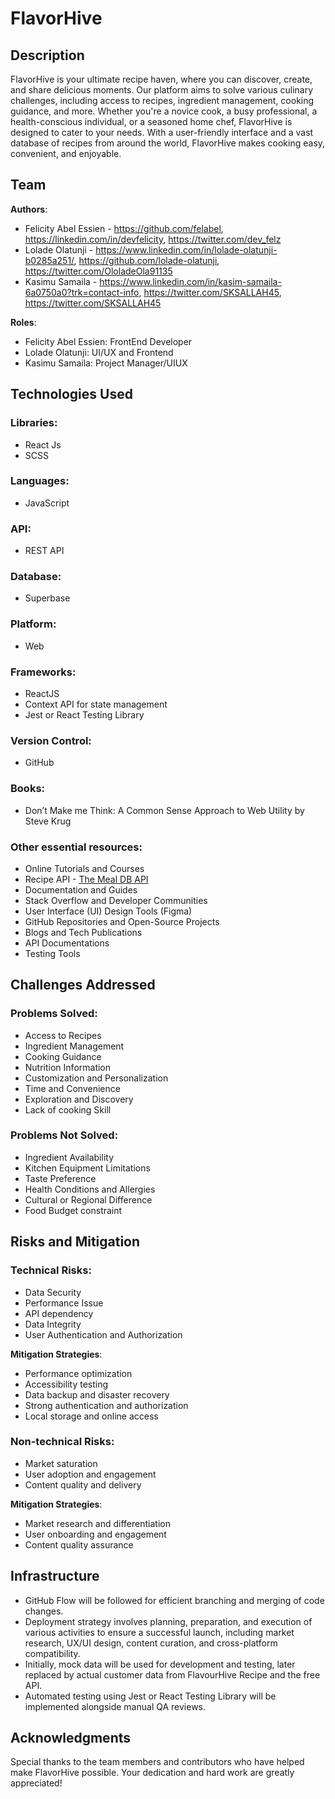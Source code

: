 # FlavorHive

## Description
FlavorHive is your ultimate recipe haven, where you can discover, create, and share delicious moments. Our platform aims to solve various culinary challenges, including access to recipes, ingredient management, cooking guidance, and more. Whether you're a novice cook, a busy professional, a health-conscious individual, or a seasoned home chef, FlavorHive is designed to cater to your needs. With a user-friendly interface and a vast database of recipes from around the world, FlavorHive makes cooking easy, convenient, and enjoyable.

## Team
**Authors**: 
- Felicity Abel Essien - https://github.com/felabel, https://linkedin.com/in/devfelicity, https://twitter.com/dev_felz
- Lolade Olatunji - https://www.linkedin.com/in/lolade-olatunji-b0285a251/, https://github.com/lolade-olatunji, https://twitter.com/OloladeOla91135
- Kasimu Samaila - https://www.linkedin.com/in/kasim-samaila-6a0750a0?trk=contact-info, https://twitter.com/SKSALLAH45, https://twitter.com/SKSALLAH45

**Roles**:
- Felicity Abel Essien: FrontEnd Developer
- Lolade Olatunji: UI/UX and Frontend
- Kasimu Samaila: Project Manager/UIUX

## Technologies Used
### Libraries:
- React Js
- SCSS

### Languages:
- JavaScript

### API:
- REST API

### Database:
- Superbase

### Platform:
- Web

### Frameworks:
- ReactJS
- Context API for state management
- Jest or React Testing Library

### Version Control:
- GitHub

### Books:
- Don’t Make me Think: A Common Sense Approach to Web Utility by Steve Krug

### Other essential resources:
- Online Tutorials and Courses
- Recipe API - [The Meal DB API](https://www.themealdb.com/api.php)
- Documentation and Guides
- Stack Overflow and Developer Communities
- User Interface (UI) Design Tools (Figma)
- GitHub Repositories and Open-Source Projects
- Blogs and Tech Publications
- API Documentations
- Testing Tools

## Challenges Addressed
### Problems Solved:
- Access to Recipes
- Ingredient Management
- Cooking Guidance
- Nutrition Information
- Customization and Personalization
- Time and Convenience
- Exploration and Discovery
- Lack of cooking Skill

### Problems Not Solved:
- Ingredient Availability
- Kitchen Equipment Limitations
- Taste Preference
- Health Conditions and Allergies
- Cultural or Regional Difference
- Food Budget constraint

## Risks and Mitigation
### Technical Risks:
- Data Security
- Performance Issue
- API dependency
- Data Integrity
- User Authentication and Authorization

**Mitigation Strategies**:
- Performance optimization
- Accessibility testing
- Data backup and disaster recovery
- Strong authentication and authorization
- Local storage and online access

### Non-technical Risks:
- Market saturation
- User adoption and engagement
- Content quality and delivery

**Mitigation Strategies**:
- Market research and differentiation
- User onboarding and engagement
- Content quality assurance

## Infrastructure
- GitHub Flow will be followed for efficient branching and merging of code changes.
- Deployment strategy involves planning, preparation, and execution of various activities to ensure a successful launch, including market research, UX/UI design, content curation, and cross-platform compatibility.
- Initially, mock data will be used for development and testing, later replaced by actual customer data from FlavourHive Recipe and the free API.
- Automated testing using Jest or React Testing Library will be implemented alongside manual QA reviews.

## Acknowledgments
Special thanks to the team members and contributors who have helped make FlavorHive possible. Your dedication and hard work are greatly appreciated!
